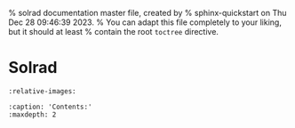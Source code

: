 % solrad documentation master file, created by
% sphinx-quickstart on Thu Dec 28 09:46:39 2023.
% You can adapt this file completely to your liking, but it should at least
% contain the root `toctree` directive.

# Solrad
```{include} ../../README.md
:relative-images:
```

```{toctree}
:caption: 'Contents:'
:maxdepth: 2
```

